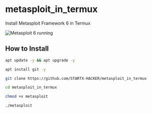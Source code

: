 # metasploit_in_termux
Install Metasploit Framework 6 in Termux

![Metasploit 6 running](https://i.postimg.cc/NjYtTz0B/IMG-20230504-161548.png)

## How to Install

```bash
apt update -y && apt upgrade -y

apt install git -y

git clone https://github.com/STARTX-HACKER/metasploit_in_termux

cd metasploit_in_termux

chmod +x metasploit

./metasploit
```